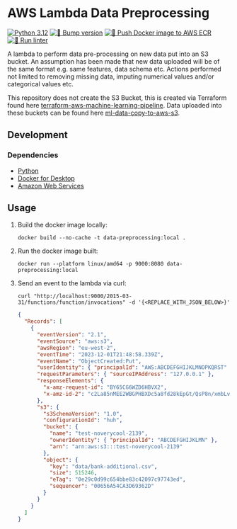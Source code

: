 # AWS Lambda Data Preprocessing

[![Python 3.12](https://img.shields.io/badge/python-3.12-blue.svg)](https://www.python.org/downloads/release/python-3121/)
[![🚧 Bump version](https://github.com/kwame-mintah/aws-lambda-data-preprocessing/actions/workflows/bump-repository-version.yml/badge.svg)](https://github.com/kwame-mintah/aws-lambda-data-preprocessing/actions/workflows/bump-repository-version.yml)
[![🚀 Push Docker image to AWS ECR](https://github.com/kwame-mintah/aws-lambda-data-preprocessing/actions/workflows/push-docker-image-to-aws-ecr.yml/badge.svg)](https://github.com/kwame-mintah/aws-lambda-data-preprocessing/actions/workflows/push-docker-image-to-aws-ecr.yml)
[![🧹 Run linter](https://github.com/kwame-mintah/aws-lambda-data-preprocessing/actions/workflows/run-linter.yml/badge.svg)](https://github.com/kwame-mintah/aws-lambda-data-preprocessing/actions/workflows/run-linter.yml)

A lambda to perform data pre-processing on new data put into an S3 bucket. An assumption has been made that new data
uploaded will be of the same format e.g. same features, data schema etc. Actions performed not limited to removing missing
data, imputing numerical values and/or categorical values etc.

This repository does not create the S3 Bucket, this is created via Terraform found here [terraform-aws-machine-learning-pipeline](https://github.com/kwame-mintah/terraform-aws-machine-learning-pipeline).
Data uploaded into these buckets can be found here [ml-data-copy-to-aws-s3](https://github.com/kwame-mintah/ml-data-copy-to-aws-s3).

## Development

### Dependencies

- [Python](https://www.python.org/downloads/release/python-3110/)
- [Docker for Desktop](https://www.docker.com/products/docker-desktop/)
- [Amazon Web Services](https://aws.amazon.com/?nc2=h_lg)

## Usage

1. Build the docker image locally:

   ```commandline
   docker build --no-cache -t data-preprocessing:local .
   ```

2. Run the docker image built:

   ```commandline
   docker run --platform linux/amd64 -p 9000:8080 data-preprocessing:local
   ```

3. Send an event to the lambda via curl:
   ```commandline
   curl "http://localhost:9000/2015-03-31/functions/function/invocations" -d '{<REPLACE_WITH_JSON_BELOW>}'
   ```
   ```json
   {
     "Records": [
       {
         "eventVersion": "2.1",
         "eventSource": "aws:s3",
         "awsRegion": "eu-west-2",
         "eventTime": "2023-12-01T21:48:58.339Z",
         "eventName": "ObjectCreated:Put",
         "userIdentity": { "principalId": "AWS:ABCDEFGHIJKLMNOPKQRST" },
         "requestParameters": { "sourceIPAddress": "127.0.0.1" },
         "responseElements": {
           "x-amz-request-id": "BY65CG6WZD6HBVX2",
           "x-amz-id-2": "c2La85nMEE2WBGPHBXDc5a8fd28kEpGt/QsP8n/xmbLv0ZAJeqsK/XmNcCCS+phWuVz8KP3/gn3Ql3/z7RPyC3n176rqpzvZ"
         },
         "s3": {
           "s3SchemaVersion": "1.0",
           "configurationId": "huh",
           "bucket": {
             "name": "test-noverycool-2139",
             "ownerIdentity": { "principalId": "ABCDEFGHIJKLMN" },
             "arn": "arn:aws:s3:::test-noverycool-2139"
           },
           "object": {
             "key": "data/bank-additional.csv",
             "size": 515246,
             "eTag": "0e29c0d99c654bbe83c42097c97743ed",
             "sequencer": "00656A54CA3D69362D"
           }
         }
       }
     ]
   }
   ```
